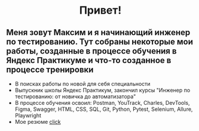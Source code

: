 <h1 align='center'>
  Привет!

<h2> Меня зовут Максим и я начинающий инженер по тестированию.
Тут собраны некоторые мои работы, созданные в процессе обучения в Яндекс Практикуме и что-то созданное в процессе тренировки
</h2>

<ul>
  <li>
    В поисках работы по новой для себя специальности
  </li>
  <li>
    Выпускник школы Яндекс Практикум, закончил курсы "Инженер по тестированию: от новичка до автоматизатора" 
  </li>
  <li>
    В процессе обучения освоил: Postman, YouTrack, Charles, DevTools, Figma, Swagger, HTML, CSS, SQL, Git, Python, Pytest, Selenium, Allure, Playwright
  </li>
  <li>
    Мое резюме <a href='https://hh.ru/resume/4539c963ff08e9e0130039ed1f794a564e534e' target="_blank">click</a>
  </li>
</ul>
